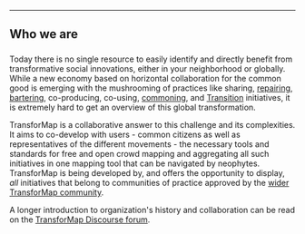 ------

## **Who we are** ##

### <i class="fa fa-globe fa-2x"></i> ###

Today there is no single resource to easily identify and directly benefit from transformative social innovations, either in your neighborhood or globally. While a new economy based on horizontal collaboration for the common good is emerging with the mushrooming of practices like sharing, [repairing](http://therestartproject.org/), [bartering](https://www.makerfox.com/), co-producing, co-using, [commoning](http://commonstransition.org/), and [Transition](https://www.transitionnetwork.org/) initiatives, it is extremely hard to get an overview of this global transformation.

TransforMap is a collaborative answer to this challenge and its complexities. It aims to co-develop with users - common citizens as well as representatives of the different movements - the necessary tools and standards for free and open crowd mapping and aggregating all such initiatives in one mapping tool that can be navigated by neophytes. TransforMap is being developed by, and offers the opportunity to display, *all* initiatives that belong to communities of practice approved by the [wider TransforMap community](http://discourse.transformap.co/c/welcome-on-board/who-is-who).

A longer introduction to organization's history and collaboration can be read on the [TransforMap Discourse forum](http://discourse.transformap.co/t/transformap-a-not-so-short-introduction/239).